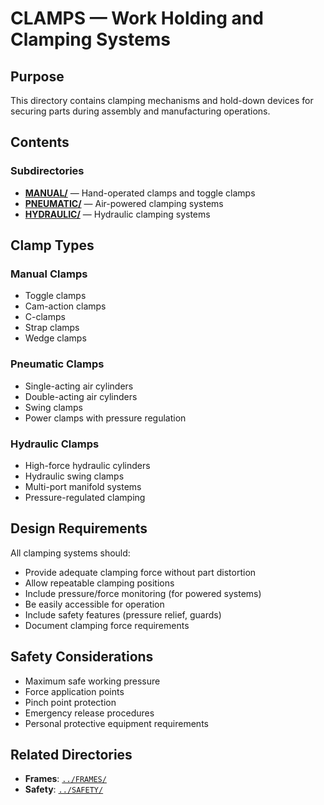 # CLAMPS — Work Holding and Clamping Systems

## Purpose

This directory contains clamping mechanisms and hold-down devices for securing parts during assembly and manufacturing operations.

## Contents

### Subdirectories

- **[MANUAL/](./MANUAL/)** — Hand-operated clamps and toggle clamps
- **[PNEUMATIC/](./PNEUMATIC/)** — Air-powered clamping systems
- **[HYDRAULIC/](./HYDRAULIC/)** — Hydraulic clamping systems

## Clamp Types

### Manual Clamps
- Toggle clamps
- Cam-action clamps
- C-clamps
- Strap clamps
- Wedge clamps

### Pneumatic Clamps
- Single-acting air cylinders
- Double-acting air cylinders
- Swing clamps
- Power clamps with pressure regulation

### Hydraulic Clamps
- High-force hydraulic cylinders
- Hydraulic swing clamps
- Multi-port manifold systems
- Pressure-regulated clamping

## Design Requirements

All clamping systems should:
- Provide adequate clamping force without part distortion
- Allow repeatable clamping positions
- Include pressure/force monitoring (for powered systems)
- Be easily accessible for operation
- Include safety features (pressure relief, guards)
- Document clamping force requirements

## Safety Considerations

- Maximum safe working pressure
- Force application points
- Pinch point protection
- Emergency release procedures
- Personal protective equipment requirements

## Related Directories

- **Frames**: [`../FRAMES/`](../FRAMES/)
- **Safety**: [`../SAFETY/`](../SAFETY/)
